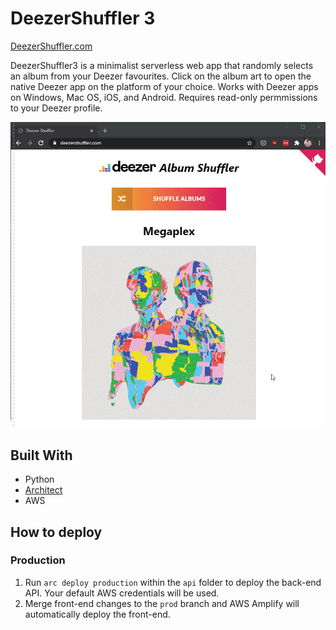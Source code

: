 # DeezerShuffler 3
[DeezerShuffler.com](DeezerShuffler.com)

DeezerShuffler3 is a minimalist serverless web app that randomly selects an album from your Deezer favourites. Click on the album art to open the native Deezer app on the platform of your choice. Works with Deezer apps on Windows, Mac OS, iOS, and Android. Requires read-only permmissions to your Deezer profile.

![Alt Text](docs/deezer_shuffler_example_ffmpeg_2.gif)

## Built With
- Python
- [Architect](https://arc.codes/)
- AWS

## How to deploy

### Production

1. Run `arc deploy production` within the `api` folder to deploy the back-end API. Your default AWS credentials will be used.
2. Merge front-end changes to the `prod` branch and AWS Amplify will automatically deploy the front-end.
